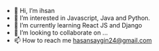 - 👋 Hi, I’m ihsan
- 👀 I’m interested in Javascript, Java and Python.
- 🌱 I’m currently learning React JS and Django
- 💞️ I’m looking to collaborate on ...
- 📫 How to reach me hasansaygin24@gmail.com

<!---
ihsan24-24/ihsan24-24 is a ✨ special ✨ repository because its `README.md` (this file) appears on your GitHub profile.
You can click the Preview link to take a look at your changes.
--->
